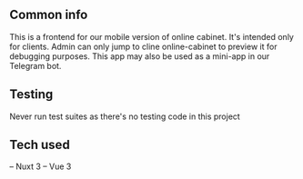 ## Common info

This is a frontend for our mobile version of online cabinet. It's intended only for clients.
Admin can only jump to cline online-cabinet to preview it for debugging purposes. This app
may also be used as a mini-app in our Telegram bot.

## Testing

Never run test suites as there's no testing code in this project

## Tech used

– Nuxt 3
– Vue 3
